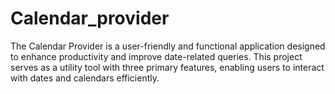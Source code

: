 # Calendar_provider
The Calendar Provider is a user-friendly and functional application designed to enhance productivity and improve date-related queries. This project serves as a utility tool with three primary features, enabling users to interact with dates and calendars efficiently.
